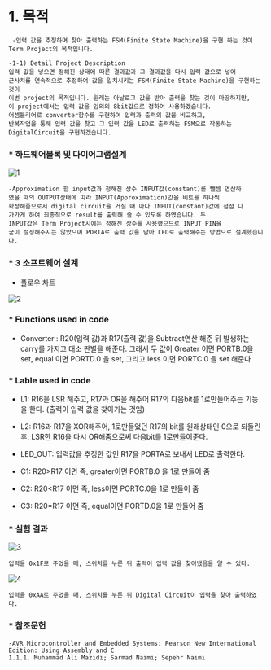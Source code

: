 # 1. 목적

     -입력 값을 추정하며 찾아 출력하는 FSM(Finite State Machine)을 구현 하는 것이 Term Project의 목적입니다.
     
    -1-1) Detail Project Description 
    입력 값을 넣으면 정해진 상태에 따른 결과값과 그 결과값을 다시 입력 값으로 넣어
    근사치를 연속적으로 추정하여 값을 일치시키는 FSM(Finite State Machine)을 구현하는 것이
    이번 project의 목적입니다. 원래는 아날로그 값을 받아 출력을 찾는 것이 마땅하지만, 
    이 project에서는 입력 값을 임의의 8bit값으로 정하여 사용하겠습니다. 
    어셈블리어로 converter함수를 구현하여 입력과 출력의 값을 비교하고, 
    반복작업을 통해 입력 값을 찾고 그 입력 값을 LED로 출력하는 FSM으로 작동하는 DigitalCircuit을 구현하겠습니다.  



### * 하드웨어블록 및 다이어그램설계
 
 ![1](https://user-images.githubusercontent.com/44973398/48902198-2f8e5a00-ee9b-11e8-813f-8bcceca5d105.PNG)
 
    -Approximation 할 input값과 정해진 상수 INPUT값(constant)를 뺄셈 연산하
    였을 때의 OUTPUT상태에 따라 INPUT(Approximation)값을 비트를 하나씩 
    확정해줌으로서 digital circuit을 거칠 때 마다 INPUT(constant)값에 점점 다
    가가게 하여 최종적으로 result를 출력해 줄 수 있도록 하였습니다. 두 
    INPUT값은 Term Project시에는 정해진 상수를 사용했으므로 INPUT PIN을 
    굳이 설정해주지는 않았으며 PORTA로 출력 값을 담아 LED로 출력해주는 방법으로 설계했습니다.


### * 3 소프트웨어 설계

* 플로우 차트

![2](https://user-images.githubusercontent.com/44973398/48902322-93b11e00-ee9b-11e8-98db-789ddee3730d.PNG)


### * Functions used in code
* Converter : R20(입력 값)과 R17(출력 값)을 Subtract연산 해준 뒤 발생하는 carry를 가지고
대소 판별을 해준다. 그래서 두 값이 Greater 이면 PORTB.0을 set, equal 이면 PORTD.0 을 set, 그리고 less 이면 PORTC.0 을 set 해준다

### * Lable used in code
* L1: R16을 LSR 해주고, R17과 OR을 해주어 R17의 다음bit를 1로만들어주는 기능을 한다. (출력이 입력 값을 찾아가는 것임)

* L2: R16과 R17을 XOR해주어, 1로만들었던 R17의 bit를 원래상태인 0으로 되돌린후, LSR한 R16을 다시 OR해줌으로써 다음bit를 1로만들어준다.

* LED_OUT: 입력값을 추정한 값인 R17을 PORTA로 보내서 LED로 출력한다.

* C1: R20>R17 이면 즉, greater이면 PORTB.0 을 1로 만들어 줌

* C2: R20<R17 이면 즉, less이면 PORTC.0을 1로 만들어 줌

* C3: R20=R17 이면 즉, equal이면 PORTD.0을 1로 만들어 줌


### * 실험 결과

![3](https://user-images.githubusercontent.com/44973398/48902369-bc391800-ee9b-11e8-8de8-ce33b61bf8ac.PNG)

    입력을 0x1F로 주었을 때, 스위치를 누른 뒤 출력이 입력 값을 찾아냈음을 알 수 있다.

![4](https://user-images.githubusercontent.com/44973398/48902370-bcd1ae80-ee9b-11e8-9e60-234003229830.PNG)

    입력을 0xAA로 주었을 때, 스위치를 누른 뒤 Digital Circuit이 입력을 찾아 출력하였다.

### * 참조문헌
    -AVR Microcontroller and Embedded Systems: Pearson New International Edition: Using Assembly and C
    1.1.1. Muhammad Ali Mazidi; Sarmad Naimi; Sepehr Naimi
